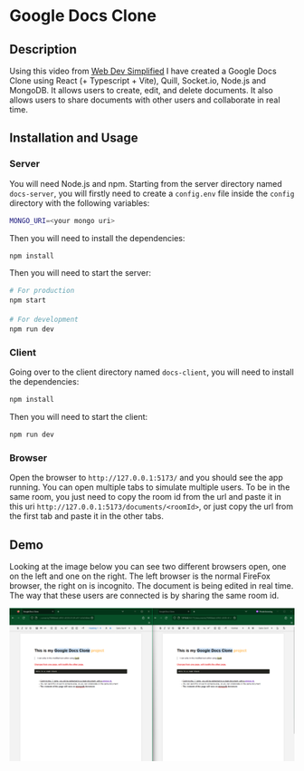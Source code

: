 # Google Docs Clone

## Description

Using this video from [Web Dev Simplified](https://www.youtube.com/watch?v=iRaelG7v0OU) I have created a Google Docs Clone using React (+ Typescript + Vite), Quill, Socket.io, Node.js and MongoDB. It allows users to create, edit, and delete documents. It also allows users to share documents with other users and collaborate in real time.

## Installation and Usage

### Server

You will need Node.js and npm.
Starting from the server directory named ``docs-server``, you will firstly need to create a ``config.env`` file inside the ``config`` directory with the following variables:

```bash
MONGO_URI=<your mongo uri>
```

Then you will need to install the dependencies:

```bash
npm install
```

Then you will need to start the server:

```bash
# For production
npm start

# For development
npm run dev
```

### Client

Going over to the client directory named ``docs-client``, you will need to install the dependencies:

```bash
npm install
```

Then you will need to start the client:

```bash
npm run dev
```

### Browser

Open the browser to ``http://127.0.0.1:5173/`` and you should see the app running. You can open multiple tabs to simulate multiple users. To be in the same room, you just need to copy the room id from the url and paste it in this uri ``http://127.0.0.1:5173/documents/<roomId>``, or just copy the url from the first tab and paste it in the other tabs.

## Demo

Looking at the image below you can see two different browsers open, one on the left and one on the right. The left browser is the normal FireFox browser, the right on is incognito. The document is being edited in real time. The way that these users are connected is by sharing the same room id.

![Demo](./demo-page.png)
